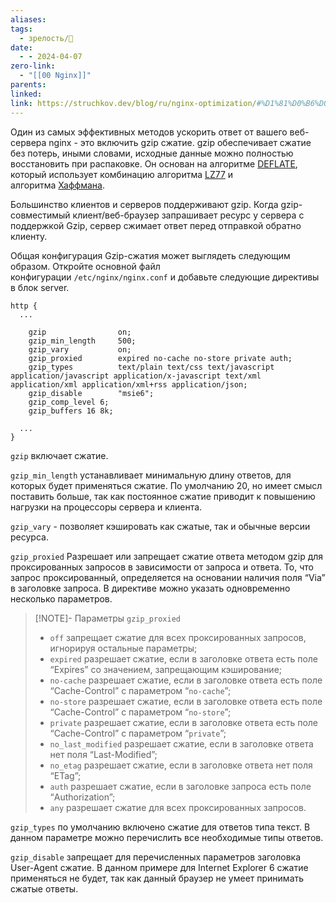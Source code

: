 ```yaml
---
aliases: 
tags:
  - зрелость/🌱
date:
  - - 2024-04-07
zero-link:
  - "[[00 Nginx]]"
parents: 
linked: 
link: https://struchkov.dev/blog/ru/nginx-optimization/#%D1%81%D0%B6%D0%B0%D1%82%D0%B8%D0%B5-gzip
---
```

Один из самых эффективных методов ускорить ответ от вашего веб-сервера nginx - это включить gzip сжатие. gzip обеспечивает сжатие без потерь, иными словами, исходные данные можно полностью восстановить при распаковке. Он основан на алгоритме [DEFLATE](https://ru.wikipedia.org/wiki/Deflate), который использует комбинацию алгоритма [LZ77](https://ru.wikipedia.org/wiki/LZ77) и алгоритма [Хаффмана](https://ru.wikipedia.org/wiki/%D0%9A%D0%BE%D0%B4_%D0%A5%D0%B0%D1%84%D1%84%D0%BC%D0%B0%D0%BD%D0%B0).

Большинство клиентов и серверов поддерживают gzip. Когда gzip-совместимый клиент/веб-браузер запрашивает ресурс у сервера с поддержкой Gzip, сервер сжимает ответ перед отправкой обратно клиенту.

Общая конфигурация Gzip-сжатия может выглядеть следующим образом. Откройте основной файл конфигурации `/etc/nginx/nginx.conf` и добавьте следующие директивы в блок server.

```nginx
http {
  ...

    gzip                on;
    gzip_min_length     500;
    gzip_vary           on;
    gzip_proxied        expired no-cache no-store private auth;
    gzip_types          text/plain text/css text/javascript application/javascript application/x-javascript text/xml application/xml application/xml+rss application/json;
    gzip_disable        "msie6";
    gzip_comp_level 6;
    gzip_buffers 16 8k;

  ...
}
```

`gzip` включает сжатие.

`gzip_min_length` устанавливает минимальную длину ответов, для которых будет применяться сжатие. По умолчанию 20, но имеет смысл поставить больше, так как постоянное сжатие приводит к повышению нагрузки на процессоры сервера и клиента.

`gzip_vary` - позволяет кэшировать как сжатые, так и обычные версии ресурса.

`gzip_proxied` Разрешает или запрещает сжатие ответа методом gzip для проксированных запросов в зависимости от запроса и ответа. То, что запрос проксированный, определяется на основании наличия поля “Via” в заголовке запроса. В директиве можно указать одновременно несколько параметров.

> [!NOTE]- Параметры `gzip_proxied`
> - `off` запрещает сжатие для всех проксированных запросов, игнорируя остальные параметры;
> - `expired` разрешает сжатие, если в заголовке ответа есть поле “Expires” со значением, запрещающим кэширование;
> - `no-cache` разрешает сжатие, если в заголовке ответа есть поле “Cache-Control” с параметром “`no-cache`”;
> - `no-store` разрешает сжатие, если в заголовке ответа есть поле “Cache-Control” с параметром “`no-store`”;
> - `private` разрешает сжатие, если в заголовке ответа есть поле “Cache-Control” с параметром “`private`”;
> - `no_last_modified` разрешает сжатие, если в заголовке ответа нет поля “Last-Modified”;
> - `no_etag` разрешает сжатие, если в заголовке ответа нет поля “ETag”;
> - `auth` разрешает сжатие, если в заголовке запроса есть поле “Authorization”;
> - `any` разрешает сжатие для всех проксированных запросов.

`gzip_types` по умолчанию включено сжатие для ответов типа текст. В данном параметре можно перечислить все необходимые типы ответов.

`gzip_disable` запрещает для перечисленных параметров заголовка User-Agent сжатие. В данном примере для Internet Explorer 6 сжатие применяться не будет, так как данный браузер не умеет принимать сжатые ответы.

